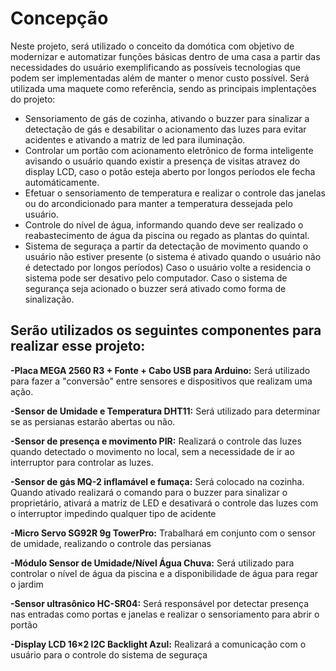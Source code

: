 
# Concepção

Neste projeto, será utilizado o conceito da domótica com objetivo de modernizar e automatizar funções básicas dentro de uma casa a partir das necessidades do usuário exemplificando as possíveis tecnologias que podem ser implementadas além de manter o menor custo possível. Será utilizada uma maquete como referência, sendo as principais implentações do projeto:

- Sensoriamento de gás de cozinha, ativando o buzzer para sinalizar a detectação de gás e desabilitar o acionamento das luzes para evitar acidentes e ativando a matriz de led para iluminação.
- Controlar um portão com acionamento eletrônico de forma inteligente avisando o usuário quando existir a presença de visitas atravez do display LCD, caso o potão esteja aberto por longos períodos ele fecha automáticamente.
- Efetuar o sensoriamento de temperatura e realizar o controle das janelas ou do arcondicionado para manter a temperatura dessejada pelo usuário.
- Controle do nível de água, informando quando deve ser realizado o reabastecimento de água da piscina ou regado as plantas do quintal.
- Sistema de seguraça a partir da detectação de movimento quando o usuário não estiver presente (o sistema é ativado quando o usuário não é detectado por longos períodos) Caso o usuário volte a residencia o sistema pode ser desativo pelo computador. Caso o sistema de segurança seja acionado o buzzer será ativado como forma de sinalização.

## Serão utilizados os seguintes componentes para realizar esse projeto:

**-Placa MEGA 2560 R3 + Fonte + Cabo USB para Arduino:**
Será utilizado para fazer a "conversão" entre sensores e dispositivos que realizam uma ação.

**-Sensor de Umidade e Temperatura DHT11:**
Será utilizado para determinar se as persianas estarão abertas ou não.

**-Sensor de presença e movimento PIR:**
Realizará o controle das luzes quando detectado o movimento no local, sem a necessidade de ir ao interruptor para controlar as luzes.

**-Sensor de gás MQ-2 inflamável e fumaça:**
Será colocado na cozinha. Quando ativado realizará o comando para o buzzer para sinalizar o proprietário, ativará a matriz de LED e desativará o controle das luzes com o interruptor impedindo qualquer tipo de acidente

**-Micro Servo SG92R 9g TowerPro:**
Trabalhará em conjunto com o sensor de umidade, realizando o controle das persianas

**-Módulo Sensor de Umidade/Nível Água Chuva:**
Será utilizado para controlar o nível de água da piscina e a disponibilidade de água para regar o jardim

**-Sensor ultrasônico HC-SR04:**
Será responsável por detectar presença nas entradas como portas e janelas e realizar o sensoriamento para abrir o portão

**-Display LCD 16×2 I2C Backlight Azul:**
Realizará a comunicação com o usuário para o controle do sistema de seguraça


